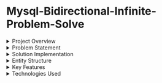 # Mysql-Bidirectional-Infinite-Problem-Solve

<details>
<summary>Project Overview</summary>

This Spring Boot project demonstrates how to solve the infinite recursion problem that occurs with bidirectional JPA relationships when serializing entities to JSON.

</details>

<details>
<summary>Problem Statement</summary>

**Bidirectional Relationship Issue**
- User and Address entities have a bidirectional OneToOne relationship
- During JSON serialization, infinite recursion occurs
- User references Address, Address references User, creating endless loop
- Results in StackOverflowError during API responses

</details>

<details>
<summary>Solution Implementation</summary>

**JsonIdentityInfo Annotation**
- Uses `@JsonIdentityInfo` with `ObjectIdGenerators.PropertyGenerator.class`
- Identifies objects by their `id` property during serialization
- Prevents infinite recursion by referencing already serialized objects
- Replaces the need for `@JsonManagedReference` and `@JsonBackReference`

**Alternative Approaches (Commented)**
- `@JsonManagedReference` on User entity (forward reference)
- `@JsonBackReference` on Address entity (back reference)
- These annotations are commented out in favor of JsonIdentityInfo

</details>

<details>
<summary>Entity Structure</summary>

**User Entity**
- Fields: id, name, age
- OneToOne relationship with Address
- Cascade ALL operations to Address
- Uses JsonIdentityInfo for serialization

**Address Entity**
- Fields: id, address, pincode
- OneToOne relationship with User
- Cascade ALL operations to User
- Uses JsonIdentityInfo for serialization

**Repository Layer**
- UserRepository: JPA repository for User operations
- AddressRepository: JPA repository for Address operations

</details>

<details>
<summary>Key Features</summary>

**Bidirectional Mapping**
- Complete bidirectional navigation between entities
- Automatic cascade operations
- Proper foreign key relationships

**JSON Serialization**
- Infinite recursion prevention
- Clean JSON output without circular references
- Maintains object relationships in API responses

**JPA Configuration**
- Auto-generated primary keys
- Proper cascade configurations
- Entity relationship mapping

</details>

<details>
<summary>Technologies Used</summary>

- Spring Boot
- Spring Data JPA
- MySQL Database
- Jackson JSON (JsonIdentityInfo)
- Maven

</details>